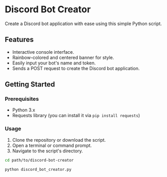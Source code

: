 # Discord Bot Creator

Create a Discord bot application with ease using this simple Python script.

## Features

- Interactive console interface.
- Rainbow-colored and centered banner for style.
- Easily input your bot's name and token.
- Sends a POST request to create the Discord bot application.

## Getting Started

### Prerequisites

- Python 3.x
- Requests library (you can install it via `pip install requests`)

### Usage

1. Clone the repository or download the script.
2. Open a terminal or command prompt.
3. Navigate to the script's directory.

```bash
cd path/to/discord-bot-creator
```

```bash
python discord_bot_creator.py
```
